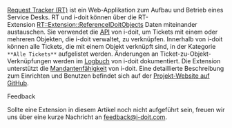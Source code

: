 [Request Tracker (RT)](https://bestpractical.com/request-tracker) ist ein Web-Applikation zum Aufbau und Betrieb eines Service Desks. RT und i-doit können über die RT-Extension [RT::Extension::ReferenceIDoitObjects](https://github.com/bheisig/rt-extension-referenceidoitobjects) Daten miteinander austauschen. Sie verwendet die [API](/pages/viewpage.action?pageId=7831613) von i-doit, um Tickets mit einem oder mehreren Objekten, die i-doit verwaltet, zu verknüpfen. Innerhalb von i-doit können alle Tickets, die mit einem Objekt verknüpft sind, in der Kategorie `**Alle Tickets**` aufgelistet werden. Änderungen an Ticket-zu-Objekt-Verknüpfungen werden im [Logbuch](/display/de/Logbuch) von i-doit dokumentiert. Die Extension unterstützt die [Mandantenfähigkeit](/pages/viewpage.action?pageId=36864089) von i-doit. Eine detaillierte Beschreibung zum Einrichten und Benutzen befindet sich auf der [Projekt-Website auf GitHub](https://github.com/bheisig/rt-extension-referenceidoitobjects).

Feedback

Sollte eine Extension in diesem Artikel noch nicht aufgeführt sein, freuen wir uns über eine kurze Nachricht an [feedback@i-doit.com](mailto:feedback@i-doit.com).
